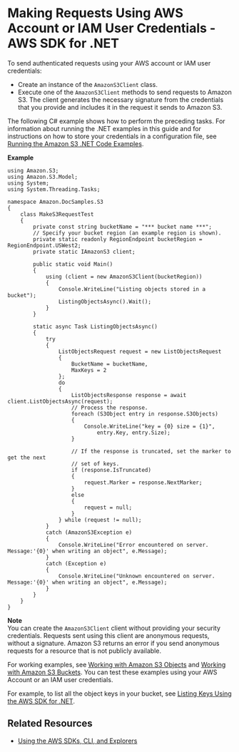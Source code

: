 # Making Requests Using AWS Account or IAM User Credentials \- AWS SDK for \.NET<a name="AuthUsingAcctOrUserCredDotNet"></a>

To send authenticated requests using your AWS account or IAM user credentials:
+ Create an instance of the `AmazonS3Client` class\. 
+ Execute one of the `AmazonS3Client` methods to send requests to Amazon S3\. The client generates the necessary signature from the credentials that you provide and includes it in the request it sends to Amazon S3\. 

The following C\# example shows how to perform the preceding tasks\. For information about running the \.NET examples in this guide and for instructions on how to store your credentials in a configuration file, see [Running the Amazon S3 \.NET Code Examples](UsingTheMPDotNetAPI.md#TestingDotNetApiSamples)\.

**Example**  

```
using Amazon.S3;
using Amazon.S3.Model;
using System;
using System.Threading.Tasks;

namespace Amazon.DocSamples.S3
{
    class MakeS3RequestTest
    {
        private const string bucketName = "*** bucket name ***"; 
        // Specify your bucket region (an example region is shown).
        private static readonly RegionEndpoint bucketRegion = RegionEndpoint.USWest2;
        private static IAmazonS3 client;

        public static void Main()
        {
            using (client = new AmazonS3Client(bucketRegion))
            {
                Console.WriteLine("Listing objects stored in a bucket");
                ListingObjectsAsync().Wait();
            }
        }

        static async Task ListingObjectsAsync()
        {
            try
            {
                ListObjectsRequest request = new ListObjectsRequest
                {
                    BucketName = bucketName,
                    MaxKeys = 2
                };
                do
                {
                    ListObjectsResponse response = await client.ListObjectsAsync(request);
                    // Process the response.
                    foreach (S3Object entry in response.S3Objects)
                    {
                        Console.WriteLine("key = {0} size = {1}",
                            entry.Key, entry.Size);
                    }

                    // If the response is truncated, set the marker to get the next 
                    // set of keys.
                    if (response.IsTruncated)
                    {
                        request.Marker = response.NextMarker;
                    }
                    else
                    {
                        request = null;
                    }
                } while (request != null);
            }
            catch (AmazonS3Exception e)
            {
                Console.WriteLine("Error encountered on server. Message:'{0}' when writing an object", e.Message);
            }
            catch (Exception e)
            {
                Console.WriteLine("Unknown encountered on server. Message:'{0}' when writing an object", e.Message);
            }
        }
    }
}
```

**Note**  
You can create the `AmazonS3Client` client without providing your security credentials\. Requests sent using this client are anonymous requests, without a signature\. Amazon S3 returns an error if you send anonymous requests for a resource that is not publicly available\.

For working examples, see [Working with Amazon S3 Objects](UsingObjects.md) and [Working with Amazon S3 Buckets](UsingBucket.md)\. You can test these examples using your AWS Account or an IAM user credentials\. 

For example, to list all the object keys in your bucket, see [Listing Keys Using the AWS SDK for \.NET](ListingObjectKeysUsingNetSDK.md)\. 

## Related Resources<a name="RelatedResources003"></a>
+ [Using the AWS SDKs, CLI, and Explorers](UsingAWSSDK.md)